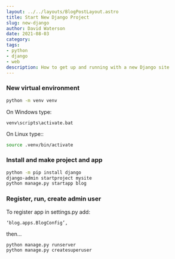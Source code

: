 ```yaml
---
layout: ../../layouts/BlogPostLayout.astro
title: Start New Django Project
slug: new-django
author: David Waterson
date: 2021-08-03
category:
tags:
- python
- django
- web
description: How to get up and running with a new Django site
---
```


### New virtual environment
    
```bash
python -m venv venv
```

On Windows type:    
```shell
venv\scripts\activate.bat
```   
On Linux type::
```bash
source .venv/bin/activate
```

### Install and make project and app

```bash
python -m pip install django
django-admin startproject mysite
python manage.py startapp blog  
```

### Register, run, create admin user

To register app in settings.py add:

    ‘blog.apps.BlogConfig’,

then...

    python manage.py runserver
    python manage.py createsuperuser

